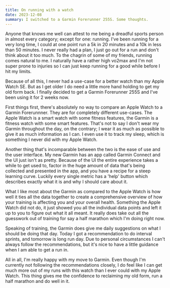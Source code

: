```yaml
---
title: On running with a watch
date: 2023-12-08
summary: I switched to a Garmin Forerunner 255S. Some thoughts.
---
```


Anyone that knows me well can attest to me being a dreadful sports person in almost every category; except for one: running. I've been running for a very long time, I could at one point run a 5k in 20 minutes and a 10k in less than 50 minutes. I never really had a plan, I just go out for a run and don't think about it too much. To the chagrin of some of my friends, running comes natural to me. I naturally have a rather high vo2max and I'm not super prone to injuries so I can just keep running for a good while before I hit my limits.

Because of all this, I never had a use-case for a better watch than my Apple Watch SE. But as I get older I do need a little more hand holding to get my old form back. I finally decided to get a Garmin Forerunner 255S and I've been using it for 2 weeks now.

<!--more-->

First things first, there's absolutely no way to compare an Apple Watch to a Garmin Forerunnner. They are for completely different use-cases. The Apple Watch is a smart watch with some fitness features, the Garmin is a fitness watch with some smart features. That's not to say I don't wear my Garmin throughout the day, on the contrary; I wear it as much as possible to give it as much information as I can. I even use it to track my sleep, which is something I never did with my Apple Watch.

Another thing that's incomparable between the two is the ease of use and the user interface. My new Garmin has an app called Garmin Connect and the UI just isn't as pretty. Because of the UI the entire experience takes a while to get used to, factor in the huge amount of data that's being collected and presented in the app, and you have a recipe for a steep learning curve. Luckily every single metric has a 'help' button which describes exactly what it is and why I should care about it.

What I like most about the Garmin as compared to the Apple Watch is how well it ties all the data together to create a comprehensive overview of how your training is affecting you and your overall health. Something the Apple Watch did not do, it just showed you all the individual data points and left it up to you to figure out what it all meant. It really does take out all the guesswork out of training for say a half marathon which I'm doing right now.

Speaking of training, the Garmin does give me daily suggestions on what I should be doing that day. Today I got a recommendation to do interval sprints, and tomorrow is long run day. Due to personal circumstances I can't always follow the recommendations, but it's nice to have a little guidance when I am able to get a run in.

All in all, I'm really happy with my move to Garmin. Even though I'm currently not following the recommendations closely, I do feel like I can get much more out of my runs with this watch than I ever could with my Apple Watch. This thing gives me the confidence to reclaiming my old form, run a half marathon and do well in it.
